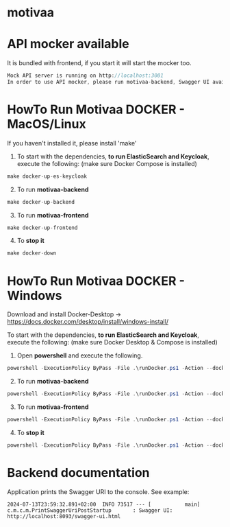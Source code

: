 # motivaa


# API mocker available
It is bundled with frontend, if you start it will start the mocker too.

```java
Mock API server is running on http://localhost:3001
In order to use API mocker, please run motivaa-backend, Swagger UI available at http://localhost:8093/v3/api-docs 
```
# HowTo Run Motivaa DOCKER - MacOS/Linux

If you haven't installed it, please install 'make'

1. To start with the dependencies, <b>to run ElasticSearch and Keycloak</b>, execute the following: (make sure Docker Compose is installed)

```c#
make docker-up-es-keycloak
```
2. To run <b>motivaa-backend</b>
```c#
make docker-up-backend
```
3. To run <b>motivaa-frontend</b>
```c#
make docker-up-frontend
```

4. To <b>stop it</b>
```c#
make docker-down
```
# HowTo Run Motivaa DOCKER - Windows

Download and install Docker-Desktop -> https://docs.docker.com/desktop/install/windows-install/

To start with the dependencies, <b>to run ElasticSearch and Keycloak</b>, execute the following: (make sure Docker Desktop & Compose is installed)

1. Open <b>powershell</b> and execute the following.

```c#
powershell -ExecutionPolicy ByPass -File .\runDocker.ps1 -Action --docker-es-mysql-keycloak
```

2. To run <b>motivaa-backend</b>
```c#
powershell -ExecutionPolicy ByPass -File .\runDocker.ps1 -Action --docker-up-backend
```

3. To run <b>motivaa-frontend</b>

```c#
powershell -ExecutionPolicy ByPass -File .\runDocker.ps1 -Action --docker-up-frontend
```

4. To <b>stop it</b>
```c#
powershell -ExecutionPolicy ByPass -File .\runDocker.ps1 -Action --docker-down
```
# Backend documentation
Application prints the Swagger URI to the console. See example: 
```log
2024-07-13T23:59:32.891+02:00  INFO 73517 --- [           main] c.m.c.m.PrintSwaggerUriPostStartup       : Swagger UI: http://localhost:8093/swagger-ui.html
```

